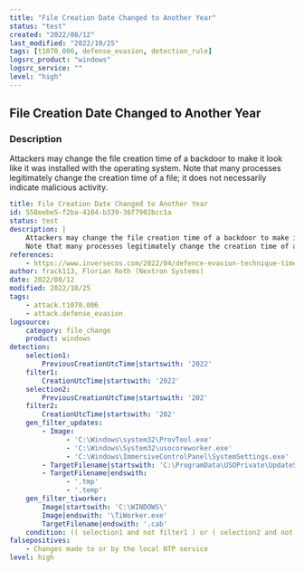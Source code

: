 ```yaml
---
title: "File Creation Date Changed to Another Year"
status: "test"
created: "2022/08/12"
last_modified: "2022/10/25"
tags: [t1070_006, defense_evasion, detection_rule]
logsrc_product: "windows"
logsrc_service: ""
level: "high"
---
```


## File Creation Date Changed to Another Year

### Description

Attackers may change the file creation time of a backdoor to make it look like it was installed with the operating system.
Note that many processes legitimately change the creation time of a file; it does not necessarily indicate malicious activity.


```yml
title: File Creation Date Changed to Another Year
id: 558eebe5-f2ba-4104-b339-36f7902bcc1a
status: test
description: |
    Attackers may change the file creation time of a backdoor to make it look like it was installed with the operating system.
    Note that many processes legitimately change the creation time of a file; it does not necessarily indicate malicious activity.
references:
    - https://www.inversecos.com/2022/04/defence-evasion-technique-timestomping.html
author: frack113, Florian Roth (Nextron Systems)
date: 2022/08/12
modified: 2022/10/25
tags:
    - attack.t1070.006
    - attack.defense_evasion
logsource:
    category: file_change
    product: windows
detection:
    selection1:
        PreviousCreationUtcTime|startswith: '2022'
    filter1:
        CreationUtcTime|startswith: '2022'
    selection2:
        PreviousCreationUtcTime|startswith: '202'
    filter2:
        CreationUtcTime|startswith: '202'
    gen_filter_updates:
        - Image:
              - 'C:\Windows\system32\ProvTool.exe'
              - 'C:\Windows\System32\usocoreworker.exe'
              - 'C:\Windows\ImmersiveControlPanel\SystemSettings.exe'
        - TargetFilename|startswith: 'C:\ProgramData\USOPrivate\UpdateStore\'
        - TargetFilename|endswith:
              - '.tmp'
              - '.temp'
    gen_filter_tiworker:
        Image|startswith: 'C:\WINDOWS\'
        Image|endswith: '\TiWorker.exe'
        TargetFilename|endswith: '.cab'
    condition: (( selection1 and not filter1 ) or ( selection2 and not filter2 )) and not 1 of gen_filter*
falsepositives:
    - Changes made to or by the local NTP service
level: high

```
